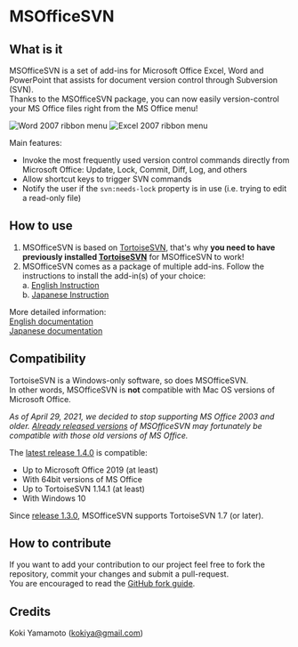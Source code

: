 # MSOfficeSVN


## What is it

MSOfficeSVN is a set of add-ins for Microsoft Office Excel, Word and PowerPoint that assists for document version control through Subversion (SVN).\
Thanks to the MSOfficeSVN package, you can now easily version-control your MS Office files right from the MS Office menu!

![Word 2007 ribbon menu](https://github.com/msofficesvn/msofficesvn/raw/master/2007orlater/msofficesvn_common/doc/en/wd2007menu.jpg)
![Excel 2007 ribbon menu](https://github.com/msofficesvn/msofficesvn/raw/master/2007orlater/msofficesvn_common/doc/en/xl2007menu.jpg)

Main features:
* Invoke the most frequently used version control commands directly from Microsoft Office: Update, Lock, Commit, Diff, Log, and others
* Allow shortcut keys to trigger SVN commands
* Notify the user if the `svn:needs-lock` property is in use (i.e. trying to edit a read-only file)


## How to use

1. MSOfficeSVN is based on [TortoiseSVN](https://tortoisesvn.net/), that's why **you need to have previously installed [TortoiseSVN](https://tortoisesvn.net/)** for MSOfficeSVN to work!
2. MSOfficeSVN comes as a package of multiple add-ins. Follow the instructions to install the add-in(s) of your choice:  
  a. [English Instruction](https://github.com/msofficesvn/msofficesvn/wiki/Install)  
  b. [Japanese Instruction](https://github.com/msofficesvn/msofficesvn/wiki/Install_ja)

More detailed information:\
[English documentation](https://github.com/msofficesvn/msofficesvn/wiki)\
[Japanese documentation](https://github.com/msofficesvn/msofficesvn/wiki/Introduction_ja)


## Compatibility

TortoiseSVN is a Windows-only software, so does MSOfficeSVN.\
In other words, MSOfficeSVN is **not** compatible with Mac OS versions of Microsoft Office.

_As of April 29, 2021, we decided to stop supporting MS Office 2003 and older. [Already released versions](https://github.com/msofficesvn/msofficesvn/releases/) of MSOfficeSVN may fortunately be compatible with those old versions of MS Office._

The [latest release 1.4.0](https://github.com/msofficesvn/msofficesvn/releases/tag/rel-1.4.0) is compatible:
* Up to Microsoft Office 2019 (at least)
* With 64bit versions of MS Office
* Up to TortoiseSVN 1.14.1 (at least)
* With Windows 10

Since [release 1.3.0](https://github.com/msofficesvn/msofficesvn/releases/tag/rel-1.3.0), MSOfficeSVN supports TortoiseSVN 1.7 (or later).


## How to contribute

If you want to add your contribution to our project feel free to fork the repository, commit your changes and submit a pull-request.\
You are encouraged to read the [GitHub fork guide](https://guides.github.com/activities/forking/).


## Credits
Koki Yamamoto (kokiya@gmail.com)
